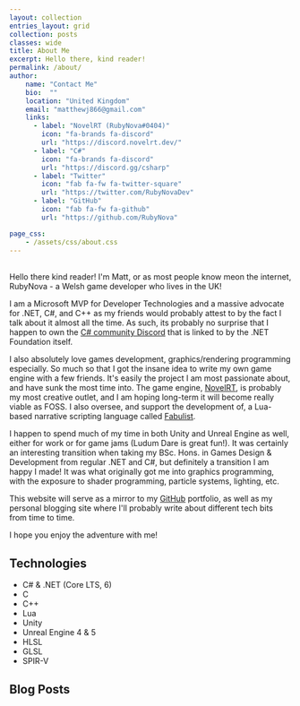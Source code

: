 ```yaml
---
layout: collection
entries_layout: grid
collection: posts
classes: wide
title: About Me
excerpt: Hello there, kind reader!
permalink: /about/
author:
    name: "Contact Me"
    bio:  ""
    location: "United Kingdom"
    email: "matthewj866@gmail.com"
    links:
      - label: "NovelRT (RubyNova#0404)"
        icon: "fa-brands fa-discord"
        url: "https://discord.novelrt.dev/"
      - label: "C#"
        icon: "fa-brands fa-discord"
        url: "https://discord.gg/csharp"
      - label: "Twitter"
        icon: "fab fa-fw fa-twitter-square"
        url: "https://twitter.com/RubyNovaDev"
      - label: "GitHub"
        icon: "fab fa-fw fa-github"
        url: "https://github.com/RubyNova"

page_css:
    - /assets/css/about.css
---
```


\
Hello there kind reader! I'm Matt, or as most people know meon the internet, RubyNova - a Welsh game developer who lives in the UK!

I am a Microsoft MVP for Developer Technologies and a massive advocate for .NET, C#, and C++ as my friends would probably attest to by the fact I talk about it almost all the time. As such, its probably no surprise that I happen to own the [C# community Discord](https://discord.gg/csharp) that is linked to by the .NET Foundation itself.

I also absolutely love games development, graphics/rendering programming especially. So much so that I got the insane idea to write my own game engine with a few friends. It's easily the project I am most passionate about, and have sunk the most time into. The game engine, [NovelRT](https://github.com/NovelRT/NovelRT), is probably my most creative outlet, and I am hoping long-term it will become really viable as FOSS. I also oversee, and support the development of, a Lua-based narrative scripting language called [Fabulist](https://github.com/NovelRT/Fabulist).

I happen to spend much of my time in both Unity and Unreal Engine as well, either for work or for game jams (Ludum Dare is great fun!). It was certainly an interesting transition when taking my BSc. Hons. in Games Design & Development from regular .NET and C#, but definitely a transition I am happy I made! It was what originally got me into graphics programming, with the exposure to shader programming, particle systems, lighting, etc.

This website will serve as a mirror to my [GitHub](https://github.com/RubyNova) portfolio, as well as my personal blogging site where I'll probably write about different tech bits from time to time.

I hope you enjoy the adventure with me!

## Technologies

- C# & .NET (Core LTS, 6)
- C
- C++
- Lua
- Unity 
- Unreal Engine 4 & 5
- HLSL
- GLSL
- SPIR-V

## Blog Posts